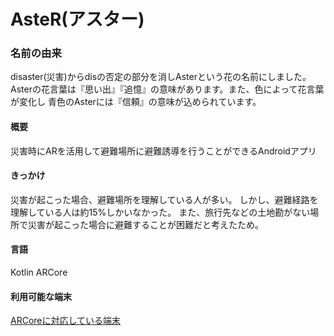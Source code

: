 # AsteR(アスター)

### 名前の由来
disaster(災害)からdisの否定の部分を消しAsterという花の名前にしました。
Asterの花言葉は『思い出』『追憶』の意味があります。また、色によって花言葉が変化し
青色のAsterには『信頼』の意味が込められています。

#### 概要
災害時にARを活用して避難場所に避難誘導を行うことができるAndroidアプリ

#### きっかけ
災害が起こった場合、避難場所を理解している人が多い。 しかし、避難経路を理解している人は約15%しかいなかった。
また、旅行先などの土地勘がない場所で災害が起こった場合に避難することが困難だと考えたため。

#### 言語
Kotlin 
ARCore

#### 利用可能な端末
[ARCoreに対応している端末](https://developers.google.com/ar/devices)
